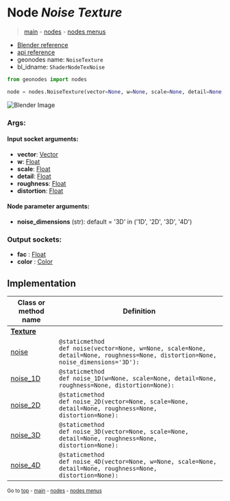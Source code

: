 # Node *Noise Texture*

> [main](../structure.md) - [nodes](nodes.md) - [nodes menus](nodes_menus.md)

- [Blender reference](https://docs.blender.org/manual/en/latest/modeling/geometry_nodes/texture/noise.html)
- [api reference](https://docs.blender.org/api/current/bpy.types.ShaderNodeTexNoise.html)
- geonodes name: `NoiseTexture`
- bl_idname: `ShaderNodeTexNoise`

```python
from geonodes import nodes

node = nodes.NoiseTexture(vector=None, w=None, scale=None, detail=None, roughness=None, distortion=None, noise_dimensions='3D')
```

![Blender Image](https://docs.blender.org/manual/en/latest/_images/node-types_ShaderNodeTexNoise.webp)

### Args:

#### Input socket arguments:

- **vector**: [Vector](Vector.md)
- **w**: [Float](Float.md)
- **scale**: [Float](Float.md)
- **detail**: [Float](Float.md)
- **roughness**: [Float](Float.md)
- **distortion**: [Float](Float.md)

#### Node parameter arguments:

- **noise_dimensions** (str): default = '3D' in ('1D', '2D', '3D', '4D')

### Output sockets:

- **fac** : [Float](Float.md)
- **color** : [Color](Color.md)

## Implementation

| Class or method name | Definition |
|----------------------|------------|
| **[Texture](Texture.md)** |
| [noise](Texture.md#noise-staticmethod) | `@staticmethod`<br> `def noise(vector=None, w=None, scale=None, detail=None, roughness=None, distortion=None, noise_dimensions='3D'):` |
| [noise_1D](Texture.md#noise_1D-staticmethod) | `@staticmethod`<br> `def noise_1D(w=None, scale=None, detail=None, roughness=None, distortion=None):` |
| [noise_2D](Texture.md#noise_2D-staticmethod) | `@staticmethod`<br> `def noise_2D(vector=None, scale=None, detail=None, roughness=None, distortion=None):` |
| [noise_3D](Texture.md#noise_3D-staticmethod) | `@staticmethod`<br> `def noise_3D(vector=None, scale=None, detail=None, roughness=None, distortion=None):` |
| [noise_4D](Texture.md#noise_4D-staticmethod) | `@staticmethod`<br> `def noise_4D(vector=None, w=None, scale=None, detail=None, roughness=None, distortion=None):` |

<sub>Go to [top](#node-Noise-Texture) - [main](../structure.md) - [nodes](nodes.md) - [nodes menus](nodes_menus.md)</sub>

